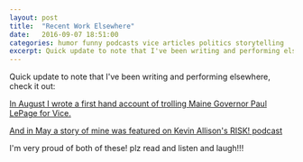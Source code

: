 ```yaml
---
layout: post
title:  "Recent Work Elsewhere"
date:   2016-09-07 18:51:00
categories: humor funny podcasts vice articles politics storytelling
excerpt: Quick update to note that I've been writing and performing elsewhere, check it out...
---
```


Quick update to note that I've been writing and performing elsewhere, check it out:

[In August I wrote a first hand account of trolling Maine Governor Paul LePage for Vice.](http://www.vice.com/read/paul-lepage-troll-phone-call-meltdown-maine)

[And in May a story of mine was featured on Kevin Allison's RISK! podcast](http://risk-show.com/podcast/stumbling-blocks/)

I'm very proud of both of these! plz read and listen and laugh!!!
